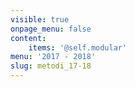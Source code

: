 ```yaml
---
visible: true
onpage_menu: false
content:
    items: '@self.modular'
menu: '2017 - 2018'
slug: metodi_17-18
---
```


